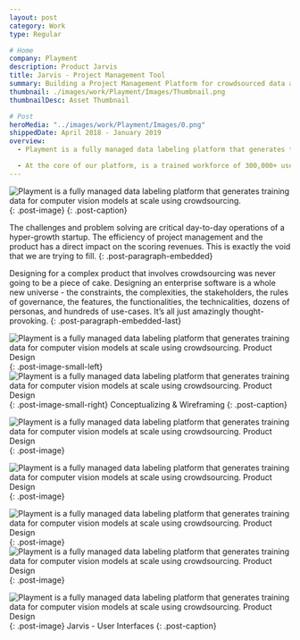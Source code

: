 ```yaml
---
layout: post
category: Work
type: Regular

# Home
company: Playment
description: Product Jarvis
title: Jarvis - Project Management Tool
summary: Building a Project Management Platform for crowdsourced data annotation.
thumbnail: ./images/work/Playment/Images/Thumbnail.png
thumbnailDesc: Asset Thumbnail

# Post
heroMedia: "../images/work/Playment/Images/0.png"
shippedDate: April 2018 - January 2019
overview:
  - Playment is a fully managed data labeling platform that generates training data for computer vision models at scale using crowdsourcing. The motto is to empower companies in the Autonomous Vehicle, Drones, Mapping, and similar spaces with high precision annotation services. We are a young company backed by Y-Combinator and SAIF Partners; we have helped the likes of Nio, Didi Chuxing, University of Washington, Nuro, Drive.ai, and many more to fuel their vision of Autonomous Vehicles.

  - At the core of our platform, is a trained workforce of 300,000+ users (Players/Annotators) managed by their human intelligence experts who build annotation tasks on the training data and deliver results with assured quality.
---
```


<img src="../images/work/Playment/Images/1-lqip.png" data-src="../images/work/Playment/Images/1.png" class="lazyload blur-up" alt="Playment is a fully managed data labeling platform that generates training data for computer vision models at scale using crowdsourcing.">{: .post-image}
{: .post-caption}

The challenges and problem solving are critical day-to-day operations of a hyper-growth startup. The efficiency of project management and the product has a direct impact on the scoring revenues. This is exactly the void that we are trying to fill.
{: .post-paragraph-embedded}

Designing for a complex product that involves crowdsourcing was never going to be a piece of cake. Designing an enterprise software is a whole new universe - the constraints, the complexities, the stakeholders, the rules of governance, the features, the functionalities, the technicalities, dozens of personas, and hundreds of use-cases. It’s all just amazingly thought-provoking.
{: .post-paragraph-embedded-last}

<img src="../images/work/Playment/Images/2-lqip.png" data-src="../images/work/Playment/Images/2.png" class="lazyload blur-up" alt="Playment is a fully managed data labeling platform that generates training data for computer vision models at scale using crowdsourcing. Product Design">{: .post-image-small-left}
<img id="zoom-margin" src="../images/work/Playment/Images/3-lqip.png" data-src="../images/work/Playment/Images/3.png" class="lazyload blur-up" alt="Playment is a fully managed data labeling platform that generates training data for computer vision models at scale using crowdsourcing. Product Design">{: .post-image-small-right}
Conceptualizing & Wireframing
{: .post-caption}



<img src="../images/work/Playment/Images/collage-playment-lqip.png" data-src="../images/work/Playment/Images/collage-playment.png" class="lazyload blur-up" alt="Playment is a fully managed data labeling platform that generates training data for computer vision models at scale using crowdsourcing. Product Design">{: .post-image}



<img src="../images/work/Playment/Images/Playment Project Lifecycle-lqip.png" data-src="../images/work/Playment/Images/Playment Project Lifecycle.png" class="lazyload blur-up" alt="Playment is a fully managed data labeling platform that generates training data for computer vision models at scale using crowdsourcing. Product Design">{: .post-image}


<img src="../images/work/Playment/Images/Playment Process-lqip.png" data-src="../images/work/Playment/Images/Playment Process.png" class="lazyload blur-up" alt="Playment is a fully managed data labeling platform that generates training data for computer vision models at scale using crowdsourcing. Product Design">{: .post-image}
<img src="../images/work/Playment/Images/Playment's Workflow-lqip.png" data-src="../images/work/Playment/Images/Playment's Workflow.png" class="lazyload blur-up" alt="Playment is a fully managed data labeling platform that generates training data for computer vision models at scale using crowdsourcing. Product Design">{: .post-image}


<img src="../images/work/Playment/Images/4-lqip.png" data-src="../images/work/Playment/Images/4.png" class="lazyload blur-up" alt="Playment is a fully managed data labeling platform that generates training data for computer vision models at scale using crowdsourcing. Product Design">{: .post-image}
Jarvis - User Interfaces
{: .post-caption}
